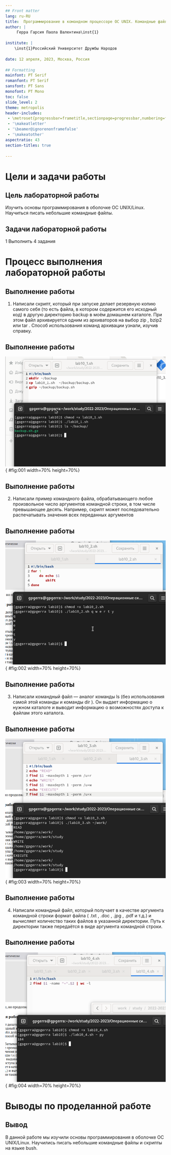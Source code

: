 ```yaml
---
## Front matter
lang: ru-RU
title:  Программирование в командном процессоре ОС UNIX. Командные файлы
author: |
	 Герра Гарсия Паола Валентина\inst{1}

institute: |
	\inst{1}Российский Университет Дружбы Народов

date: 12 апреля, 2023, Москва, Россия

## Formatting
mainfont: PT Serif
romanfont: PT Serif
sansfont: PT Sans
monofont: PT Mono
toc: false
slide_level: 2
theme: metropolis
header-includes: 
 - \metroset{progressbar=frametitle,sectionpage=progressbar,numbering=fraction}
 - '\makeatletter'
 - '\beamer@ignorenonframefalse'
 - '\makeatother'
aspectratio: 43
section-titles: true

---
```


# Цели и задачи работы

## Цель лабораторной работы

Изучить основы программирования в оболочке ОС UNIX/Linux. Научиться писать небольшие командные файлы.

## Задачи лабораторной работы

1 Выполнить 4 задания

# Процесс выполнения лабораторной работы

## Выполнение работы

1. Написали скрипт, который при запуске делает резервную копию самого себя (то есть файла, в котором содержится его исходный код) в другую директорию backup в моём домашнем каталоге. При этом файл архивируется одним из архиваторов на выбор zip , bzip2 или tar . Способ использования команд архивации узнали, изучив справку.

## Выполнение работы

![Задание 1](image/01.png){ #fig:001 width=70% height=70%}

## Выполнение работы

2. Написали пример командного файла, обрабатывающего любое произвольное число аргументов командной строки, в том числе превышающее десять. Например, скрипт может последовательно распечатывать значения всех переданных аргументов

## Выполнение работы

![Задание 2](image/02.png){ #fig:002 width=70% height=70%}

## Выполнение работы

3. Написали командный файл — аналог команды ls (без использования самой этой команды и команды dir ). Он выдает информацию о нужном каталоге и выводит информацию о возможностях доступа к файлам этого каталога.

## Выполнение работы

![Задание 3](image/03.png){ #fig:003 width=70% height=70%}

## Выполнение работы

4. Написали командный файл, который получает в качестве аргумента командной строки формат файла ( .txt , .doc , .jpg , .pdf и т.д.) и вычисляет количество таких файлов в указанной директории. Путь к директории также передаётся в виде аргумента командной строки.

## Выполнение работы

![Задание 4](image/04.png){ #fig:004 width=70% height=70%}

# Выводы по проделанной работе

## Вывод

В данной работе мы изучили основы программирования в оболочке ОС UNIX/Linux. Научились писать небольшие командные файлы и скрипты на языке bush.

